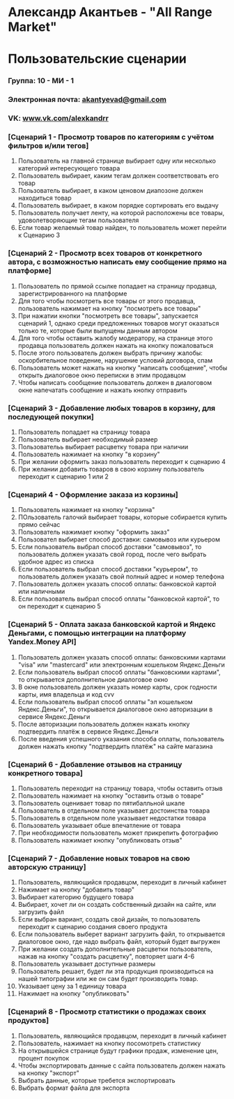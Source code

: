 # Александр Акантьев - "All Range Market"
# Пользовательские сценарии
### Группа: 10 - МИ - 1
###  Электронная почта: akantyevad@gmail.com
### VK: www.vk.com/alexkandrr

### [Сценарий 1 - Просмотр товаров по категориям с учётом фильтров и/или тегов]
1. Пользователь на главной странице выбирает одну или несколько категорий интересующего товара
2. Пользователь выбирает, каким тегам должен соответствовать его товар
3. Пользователь выбирает, в каком ценовом диапозоне должен находиться товар
4. Пользователь выбирает, в каком порядке сортировать его выдачу
5. Пользователь получает ленту, на которой расположены все товары, удоволетворяющие тегам пользователя
6. Если товар желаемый товар найден, то пользователь может перейти к Сценарию 3

### [Сценарий 2 - Просмотр всех товаров от конкретного автора, с возможностью написать ему сообщение прямо на платформе]
1. Пользователь по прямой ссылке попадает на страницу продавца, зарегистрированного на платформе
2. Для того чтобы посмотреть все товары от этого продавца, пользователь нажимает на кнопку "посмотреть все товары"
3. При нажатии кнопки "посмотреть все товары", запускается сценарий 1, однако среди предложенных товаров могут оказаться только те, которые были выпущены данным автором
4. Для того чтобы оставить жалобу модератору, на странице этого продавца пользователь должен нажать на кнопку пожаловаться
5. После этого пользователь должен выбрать причину жалобы: оскорбительное поведение, нарушение условий договора, спам
6. Пользователь может нажать на кнопку "написать сообщение", чтобы открыть диалоговое окно переписки в этим продавцом
7. Чтобы написать сообщение пользователь должен в диалоговом окне напечатать сообщение и нажать кнопку отправить

### [Сценарий 3 - Добавление любых товаров в корзину, для последующей покупки]
1. Пользователь попадает на страницу товара
2. Пользователь выбирает необходимый размер
3. Пользовательь выбирает расцветку товара при наличии
4. Пользователь нажимает на кнопку "в корзину"
5. При желании оформить заказ пользователь переходит к сценарию 4
6. При желании добавить товаров в свою корзину пользователь переходит к сценарию 1 или 2

### [Сценарий 4 - Оформление заказа из корзины]
1. Пользователь нажимает на кнопку "корзина"
2. ПОльзователь галочкй выбирает товары, которые собирается купить прямо сейчас
3. Пользователь нажимает кнопку "оформить заказ"
4. Пользовател выбирает способ доставки: самовывоз или курьером
5. Если пользователь выбрал способ доставки "самовывоз", то пользователь должен указать свой город, после чего выбрать удобное адрес из списка
6. Если пользователь выбрал способ доставки "курьером", то пользователь должен указать свой полный адрес и номер телефона
7. Пользователь должен указать способ оплаты: банковской картой или наличными
8. Если пользователь выбрал способ оплаты "банковской картой", то он переходит к сценарию 5

### [Сценарий 5 - Оплата заказа банковской картой и Яндекс Деньгами, с помощью интеграции на платформу Yandex.Money API]
1. Пользователь должен указать способ оплаты: банковскими картами "visa" или "mastercard" или электронным кошельком Яндекс.Деньги
2. Если пользователь выбрал способ оплаты "банковскими картами", то открывается дополнительное диалоговое окно
3. В окне пользователь должен указать номер карты, срок годности карты, имя владельца и код cvv
4. Если пользователь выбрал способ оплаты "эл кошельком Яндекс.Деньги", то открывается диалоговое окно авторизации в сервисе Яндекс.Деньги
5. После авторизации пользователь должен нажать кнопку подтвердить платёж в сервисе Яндекс.Деньги
6. После введения успешного указания способа оплаты, пользователь должен нажать кнопку  "подтвердить платёж" на сайте магазина

### [Сценарий 6 - Добавление отзывов на страницу конкретного товара]
1. Пользователь переходит на страницу товара, чтобы оставить отзыв
2. Пользователь нажимает на кнопку "оставить отзыв о товаре"
3. Пользователь оценивает товар по пятибалльной шкале
4. Пользователь в отдельном поле указывает достоинства товара
5. Пользователь в отдельном поле указывает недостатки товара
6. Пользователь указывает обше впечатление от товара
7. При необходимости пользователь может прикрепить фотографию
8. Пользователь нажимает кнопку "опубликовать отзыв"

### [Сценарий 7 - Добавление новых товаров на свою авторскую страницу]
1. Пользователь, являющийся продавцом, переходит в личный кабинет
2. Нажимает на кнопку "добавить товар"
3. Выбирает категорию будущего товара
4. Выбирает, хочет ли он создать собственный дизайн на сайте, или загрузить файл
5. Если выбран вариант, создать свой дизайн, то пользователь переходит к сценарию создания своего продукта
6. Если пользователь выберет вариант загрузить файл, то открывается диалоговое окно, где надо выбрать файл, который будет выгружен
7. При желании создать дополнительные расцветки пользователь, нажав на кнопку "создать расцветку", повторяет шаги 4-6
8. Пользователь указывает доступные размеры
9. Пользователь решает, будет ли эта продукция производиться на нашей типографии или же он сам будет производить товар.
10. Указывает цену за 1 единицу товара
11. Нажимает на кнопку "опубликовать"

### [Сценарий 8 - Просмотр статистики о продажах своих продуктов]
1. Пользователь, являющийся продавцом, переходит в личный кабинет
2. Пользователь, нажимает на кнопку посомотреть статистику
3. На открывшейся странице будут графики продаж, изменение цен, процент покупок
4. Чтобы экспортировать данные с сайта пользователь должен нажать на кнопку "экспорт"
5. Выбрать данные, которые требется экспортировать
6. Выбрать формат файла для экспорта

